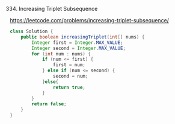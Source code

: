 334. Increasing Triplet Subsequence

https://leetcode.com/problems/increasing-triplet-subsequence/

```Java
class Solution {
    public boolean increasingTriplet(int[] nums) {
        Integer first = Integer.MAX_VALUE;
        Integer second = Integer.MAX_VALUE;
        for (int num : nums) {
            if (num <= first) {
                first = num;
            } else if (num <= second) {
                second = num;
            }else{
                return true;
            }
        }
        return false;
    }
}
```